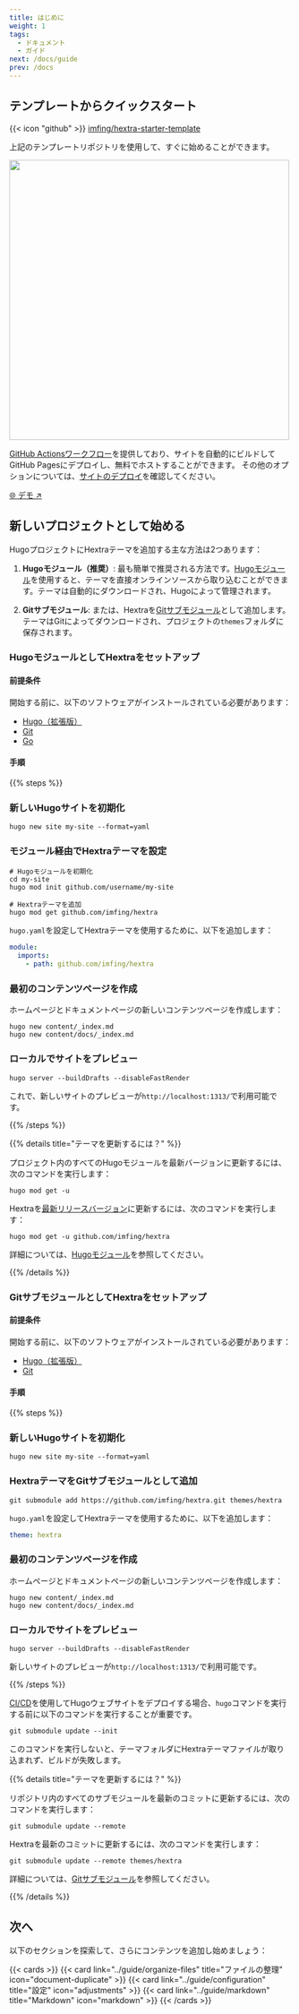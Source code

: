 ```yaml
---
title: はじめに
weight: 1
tags:
  - ドキュメント
  - ガイド
next: /docs/guide
prev: /docs
---
```


## テンプレートからクイックスタート

{{< icon "github" >}}&nbsp;[imfing/hextra-starter-template](https://github.com/imfing/hextra-starter-template)

上記のテンプレートリポジトリを使用して、すぐに始めることができます。

<img src="https://docs.github.com/assets/cb-77734/mw-1440/images/help/repository/use-this-template-button.webp" width="500">

[GitHub Actionsワークフロー](https://docs.github.com/ja/pages/getting-started-with-github-pages/configuring-a-publishing-source-for-your-github-pages-site#publishing-with-a-custom-github-actions-workflow)を提供しており、サイトを自動的にビルドしてGitHub Pagesにデプロイし、無料でホストすることができます。
その他のオプションについては、[サイトのデプロイ](../guide/deploy-site)を確認してください。

[🌐 デモ ↗](https://imfing.github.io/hextra-starter-template/)

## 新しいプロジェクトとして始める

HugoプロジェクトにHextraテーマを追加する主な方法は2つあります：

1. **Hugoモジュール（推奨）**: 最も簡単で推奨される方法です。[Hugoモジュール](https://gohugo.io/hugo-modules/)を使用すると、テーマを直接オンラインソースから取り込むことができます。テーマは自動的にダウンロードされ、Hugoによって管理されます。

2. **Gitサブモジュール**: または、Hextraを[Gitサブモジュール](https://git-scm.com/book/ja/v2/Git-%E3%83%84%E3%83%BC%E3%83%AB-%E3%82%B5%E3%83%96%E3%83%A2%E3%82%B8%E3%83%A5%E3%83%BC%E3%83%AB)として追加します。テーマはGitによってダウンロードされ、プロジェクトの`themes`フォルダに保存されます。

### HugoモジュールとしてHextraをセットアップ

#### 前提条件

開始する前に、以下のソフトウェアがインストールされている必要があります：

- [Hugo（拡張版）](https://gohugo.io/installation/)
- [Git](https://git-scm.com/)
- [Go](https://go.dev/)

#### 手順

{{% steps %}}

### 新しいHugoサイトを初期化

```shell
hugo new site my-site --format=yaml
```

### モジュール経由でHextraテーマを設定

```shell
# Hugoモジュールを初期化
cd my-site
hugo mod init github.com/username/my-site

# Hextraテーマを追加
hugo mod get github.com/imfing/hextra
```

`hugo.yaml`を設定してHextraテーマを使用するために、以下を追加します：

```yaml
module:
  imports:
    - path: github.com/imfing/hextra
```

### 最初のコンテンツページを作成

ホームページとドキュメントページの新しいコンテンツページを作成します：

```shell
hugo new content/_index.md
hugo new content/docs/_index.md
```

### ローカルでサイトをプレビュー

```shell
hugo server --buildDrafts --disableFastRender
```

これで、新しいサイトのプレビューが`http://localhost:1313/`で利用可能です。

{{% /steps %}}


{{% details title="テーマを更新するには？" %}}

プロジェクト内のすべてのHugoモジュールを最新バージョンに更新するには、次のコマンドを実行します：

```shell
hugo mod get -u
```

Hextraを[最新リリースバージョン](https://github.com/imfing/hextra/releases)に更新するには、次のコマンドを実行します：

```shell
hugo mod get -u github.com/imfing/hextra
```

詳細については、[Hugoモジュール](https://gohugo.io/hugo-modules/use-modules/#update-all-modules)を参照してください。

{{% /details %}}

### GitサブモジュールとしてHextraをセットアップ

#### 前提条件

開始する前に、以下のソフトウェアがインストールされている必要があります：

- [Hugo（拡張版）](https://gohugo.io/installation/)
- [Git](https://git-scm.com/)

#### 手順

{{% steps %}}

### 新しいHugoサイトを初期化

```shell
hugo new site my-site --format=yaml
```

### HextraテーマをGitサブモジュールとして追加

```shell
git submodule add https://github.com/imfing/hextra.git themes/hextra
```

`hugo.yaml`を設定してHextraテーマを使用するために、以下を追加します：

```yaml
theme: hextra
```

### 最初のコンテンツページを作成

ホームページとドキュメントページの新しいコンテンツページを作成します：

```shell
hugo new content/_index.md
hugo new content/docs/_index.md
```

### ローカルでサイトをプレビュー

```shell
hugo server --buildDrafts --disableFastRender
```

新しいサイトのプレビューが`http://localhost:1313/`で利用可能です。

{{% /steps %}}


[CI/CD](https://ja.wikipedia.org/wiki/CI/CD)を使用してHugoウェブサイトをデプロイする場合、`hugo`コマンドを実行する前に以下のコマンドを実行することが重要です。

```shell
git submodule update --init
```

このコマンドを実行しないと、テーマフォルダにHextraテーマファイルが取り込まれず、ビルドが失敗します。


{{% details title="テーマを更新するには？" %}}

リポジトリ内のすべてのサブモジュールを最新のコミットに更新するには、次のコマンドを実行します：

```shell
git submodule update --remote
```

Hextraを最新のコミットに更新するには、次のコマンドを実行します：

```shell
git submodule update --remote themes/hextra
```

詳細については、[Gitサブモジュール](https://git-scm.com/book/ja/v2/Git-%E3%83%84%E3%83%BC%E3%83%AB-%E3%82%B5%E3%83%96%E3%83%A2%E3%82%B8%E3%83%A5%E3%83%BC%E3%83%AB)を参照してください。

{{% /details %}}

## 次へ

以下のセクションを探索して、さらにコンテンツを追加し始めましょう：

{{< cards >}}
  {{< card link="../guide/organize-files" title="ファイルの整理" icon="document-duplicate" >}}
  {{< card link="../guide/configuration" title="設定" icon="adjustments" >}}
  {{< card link="../guide/markdown" title="Markdown" icon="markdown" >}}
{{< /cards >}}